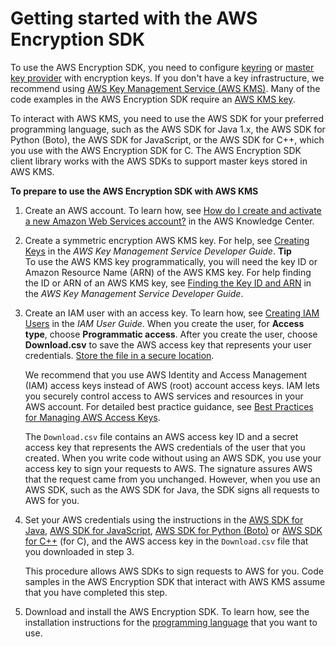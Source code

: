 # Getting started with the AWS Encryption SDK<a name="getting-started"></a>

To use the AWS Encryption SDK, you need to configure [keyring](concepts.md#keyring) or [master key provider](concepts.md#master-key-provider) with encryption keys\. If you don't have a key infrastructure, we recommend using [AWS Key Management Service \(AWS KMS\)](https://aws.amazon.com/kms/)\. Many of the code examples in the AWS Encryption SDK require an [AWS KMS key](https://docs.aws.amazon.com/kms/latest/developerguide/concepts.html#master_keys)\.

To interact with AWS KMS, you need to use the AWS SDK for your preferred programming language, such as the AWS SDK for Java 1\.x, the AWS SDK for Python \(Boto\), the AWS SDK for JavaScript, or the AWS SDK for C\+\+, which you use with the AWS Encryption SDK for C\. The AWS Encryption SDK client library works with the AWS SDKs to support master keys stored in AWS KMS\. 

**To prepare to use the AWS Encryption SDK with AWS KMS**

1. Create an AWS account\. To learn how, see [How do I create and activate a new Amazon Web Services account?](https://aws.amazon.com/premiumsupport/knowledge-center/create-and-activate-aws-account/) in the AWS Knowledge Center\.

1. Create a symmetric encryption AWS KMS key\. For help, see [Creating Keys](https://docs.aws.amazon.com/kms/latest/developerguide/create-keys.html) in the *AWS Key Management Service Developer Guide*\.
**Tip**  
To use the AWS KMS key programmatically, you will need the key ID or Amazon Resource Name \(ARN\) of the AWS KMS key\. For help finding the ID or ARN of an AWS KMS key, see [Finding the Key ID and ARN](https://docs.aws.amazon.com/kms/latest/developerguide/viewing-keys.html#find-cmk-id-arn) in the *AWS Key Management Service Developer Guide*\.

1. Create an IAM user with an access key\. To learn how, see [Creating IAM Users](https://docs.aws.amazon.com/IAM/latest/UserGuide/id_users_create.html#id_users_create_console) in the *IAM User Guide*\. When you create the user, for **Access type**, choose **Programmatic access**\. After you create the user, choose **Download\.csv** to save the AWS access key that represents your user credentials\. [Store the file in a secure location](https://docs.aws.amazon.com/general/latest/gr/aws-access-keys-best-practices.html#iam-user-access-keys)\. 

   We recommend that you use AWS Identity and Access Management \(IAM\) access keys instead of AWS \(root\) account access keys\. IAM lets you securely control access to AWS services and resources in your AWS account\. For detailed best practice guidance, see [Best Practices for Managing AWS Access Keys](https://docs.aws.amazon.com/general/latest/gr/aws-access-keys-best-practices.html#iam-user-access-keys)\.

   The `Download.csv` file contains an AWS access key ID and a secret access key that represents the AWS credentials of the user that you created\. When you write code without using an AWS SDK, you use your access key to sign your requests to AWS\. The signature assures AWS that the request came from you unchanged\. However, when you use an AWS SDK, such as the AWS SDK for Java, the SDK signs all requests to AWS for you\. 

1. Set your AWS credentials using the instructions in the [AWS SDK for Java](https://docs.aws.amazon.com/sdk-for-java/v1/developer-guide/setup-credentials.html), [AWS SDK for JavaScript](https://docs.aws.amazon.com/sdk-for-javascript/latest/developer-guide/getting-your-credentials.html), [AWS SDK for Python \(Boto\)](https://boto3.amazonaws.com/v1/documentation/api/latest/guide/configuration.html#guide-configuration) or [AWS SDK for C\+\+](https://docs.aws.amazon.com/sdk-for-cpp/latest/developer-guide/credentials.html) \(for C\), and the AWS access key in the `Download.csv` file that you downloaded in step 3\. 

   This procedure allows AWS SDKs to sign requests to AWS for you\. Code samples in the AWS Encryption SDK that interact with AWS KMS assume that you have completed this step\.

1. Download and install the AWS Encryption SDK\. To learn how, see the installation instructions for the [programming language](programming-languages.md) that you want to use\.